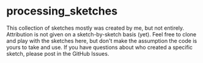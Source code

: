 # processing_sketches

This collection of sketches mostly was created by me, but not entirely. Attribution is not given on a sketch-by-sketch basis (yet). Feel free to clone and play with the sketches here, but don't make the assumption the code is yours to take and use. If you have questions about who created a specific sketch, please post in the GitHub Issues.
